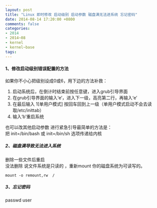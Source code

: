 ```yaml
---
layout: post
title: "Linux 即时修改 启动级别 启动参数 磁盘满无法进系统 忘记密码"
date: 2014-08-14 17:20:00 +0800
comments: false
categories:
- 2014
- 2014~08
- kernel
- kernel~base
tags:
---
```

#### 1、修改启动级别错误配置的方法
如果你不小心把级别设成0或6，用下边的方法补救：  
1. 启动系统后，在倒计时结束前按任意键，进入grub引导界面   
2. 在grub引导界面的输入‘e’，进入下一级，高亮第二行，再输入‘e’  
3. 在最后输入 1[单用户模式] 按回车回到上一级（单用户模式启动不会去读取/etc/inittab）
4. 输入‘b’重启系统

也可以改其他启动参数
进行紧急引导最简单的方法是：  
把 init=/bin/bash 或 init=/bin/sh 选项传递给内核

##### 2、磁盘满导致无法进入系统
删除一些文件后重启  
没法删除 说文件系统是只读的 ，重新mount 你的磁盘系统为可读写的。  
```
mount -o remount,rw  /
```

##### 3、忘记密码
passwd user

